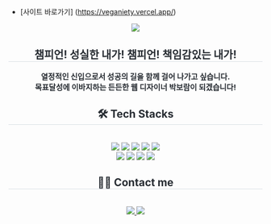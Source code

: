 - [사이트 바로가기] (https://veganiety.vercel.app/)
<div align= "center">
    <img src="https://capsule-render.vercel.app/api?type=waving&color=gradient&height=120&text=안녕하세요%20반갑습니다&animation=twinkling&fontColor=a609fb&fontSize=50" />
    </div>
    <div align= "center"> 
    <h2 style="border-bottom: 1px solid #d8dee4; color: #282d33;"> 챔피언! 성실한 내가! 챔피언! 책임감있는 내가! </h2>  
    <div style="font-weight: 700; font-size: 15px; text-align: center; color: #282d33;"> 열정적인 신입으로서 성공의 길을 함께 걸어 나가고 싶습니다.<br></li>목표달성에 이바지하는 든든한 웹 디자이너 박보람이 되겠습니다!</li> </div> 
    </div>
    <div align= "center">
    <h2 style="border-bottom: 1px solid #d8dee4; color: #282d33;"> 🛠️ Tech Stacks </h2> <br> 
    <div style="margin: 0 auto; text-align: center;" align= "center"> <img src="https://img.shields.io/badge/Figma-F24E1E?style=for-the-badge&logo=Figma&logoColor=white">
          <img src="https://img.shields.io/badge/CSS3-1572B6?style=for-the-badge&logo=CSS3&logoColor=white">
          <img src="https://img.shields.io/badge/Github-181717?style=for-the-badge&logo=Github&logoColor=white">
          <img src="https://img.shields.io/badge/Git-F05032?style=for-the-badge&logo=Git&logoColor=white">
          <img src="https://img.shields.io/badge/HTML5-E34F26?style=for-the-badge&logo=HTML5&logoColor=white">
          <br/><img src="https://img.shields.io/badge/Javascript-F7DF1E?style=for-the-badge&logo=Javascript&logoColor=white">
          <img src="https://img.shields.io/badge/jQuery-0769AD?style=for-the-badge&logo=jQuery&logoColor=white">
          <img src="https://img.shields.io/badge/Notion-000000?style=for-the-badge&logo=Notion&logoColor=white">
          <img src="https://img.shields.io/badge/React-61DAFB?style=for-the-badge&logo=React&logoColor=white">
          </div>
    </div>
    <div align= "center">
    <h2 style="border-bottom: 1px solid #d8dee4; color: #282d33;"> 🧑‍💻 Contact me </h2> <br> 
    <div align= "center"> <a href=https://www.notion.so/lovelybr0903/Web-Design-ab4e8da16caf45efa4bb158dcaa1795f?pvs=4> <img src="https://img.shields.io/badge/Notion-000000?style=for-the-badge&logo=Notion&logoColor=white&link=https://www.notion.so/lovelybr0903/Web-Design-ab4e8da16caf45efa4bb158dcaa1795f?pvs=4"> </a>
         <a href=mailto:lovelybr0903@gmail.com> <img src="https://img.shields.io/badge/Gmail-EA4335?style=for-the-badge&logo=Gmail&logoColor=white&link=mailto:lovelybr0903@gmail.com"> </a>
          </div>  <br> 
    <div align= "center">  </div> 
    </div>
    